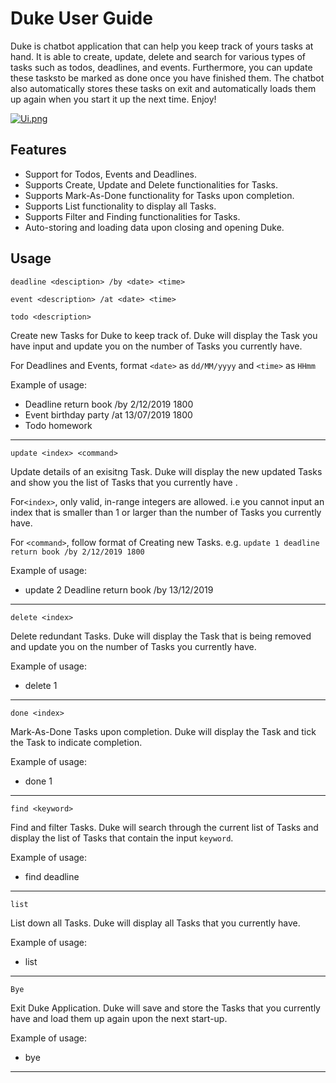 # Duke User Guide
Duke is chatbot application that can help you keep track of yours tasks at hand. 
It is able to create, update, delete and search for various types of tasks such as todos, deadlines, and events.
Furthermore, you can update these tasksto be marked as done once you have finished them. 
The chatbot also automatically stores these tasks on exit 
and automatically loads them up again when you start it up the next time. Enjoy!

[![Ui.png](https://i.postimg.cc/g2MqdD6p/Ui.png)](https://postimg.cc/VJCbWXRZ)
 
## Features 
* Support for Todos, Events and Deadlines.
* Supports Create, Update and Delete functionalities for Tasks.
* Supports Mark-As-Done functionality for Tasks upon completion.
* Supports List functionality to display all Tasks.
* Supports Filter and Finding functionalities for Tasks.
* Auto-storing and loading data upon closing and opening Duke.

## Usage

`deadline <desciption> /by <date> <time>`

`event <description> /at <date> <time>`  

`todo <description>` 

Create new Tasks for Duke to keep track of. Duke will display the Task you have input and update you on the number of Tasks you currently have.

For Deadlines and Events, format `<date>` as  `dd/MM/yyyy` and `<time>` as `HHmm`

Example of usage: 

* Deadline return book /by 2/12/2019 1800
* Event birthday party /at 13/07/2019 1800
* Todo homework

- - -

`update <index> <command>`

Update details of an exisitng Task. Duke will display the new updated Tasks and show you the list of Tasks that you currently have .

For`<index>`, only valid, in-range integers are allowed. i.e you cannot input an index that is smaller than 1 or larger than the number of Tasks you currently have.

For `<command>`, follow format of Creating new Tasks. e.g. `update 1 deadline return book /by 2/12/2019 1800`

Example of usage: 

* update 2 Deadline return book /by 13/12/2019

----

`delete <index>`

Delete redundant Tasks. Duke will display the Task that is being removed and update you on the number of Tasks you currently have.

Example of usage: 

* delete 1
- - -
`done <index>`

Mark-As-Done Tasks upon completion. Duke will display the Task and tick the Task to indicate completion.

Example of usage: 

* done 1

- - -
`find <keyword>`

Find and filter Tasks. Duke will search through the current list of Tasks and 
display the list of Tasks that contain the input `keyword`.

Example of usage: 

* find deadline

- - -
`list`

List down all Tasks. Duke will display all Tasks that you currently have.

Example of usage: 

* list

- - - 
`Bye`

Exit Duke Application. Duke will save and store the Tasks that you currently have and load them up again upon the next start-up.

Example of usage: 

* bye

- - -
